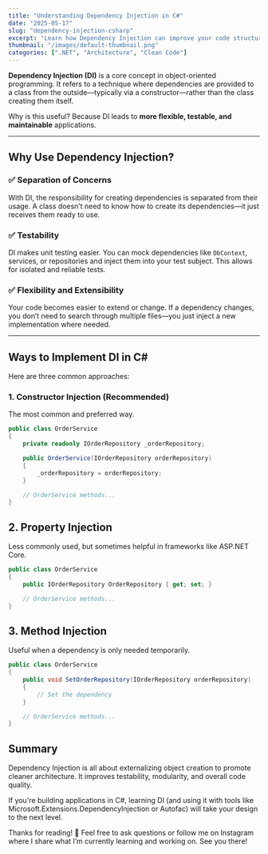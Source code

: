 ```yaml
---
title: "Understanding Dependency Injection in C#"
date: "2025-05-17"
slug: "dependency-injection-csharp"
excerpt: "Learn how Dependency Injection can improve your code structure, make your applications more testable, and increase flexibility. A practical overview with C# examples."
thumbnail: "/images/default-thumbnail.png"
categories: [".NET", "Architecture", "Clean Code"]
---
```


**Dependency Injection (DI)** is a core concept in object-oriented programming. It refers to a technique where dependencies are provided to a class from the outside—typically via a constructor—rather than the class creating them itself.

Why is this useful? Because DI leads to **more flexible, testable, and maintainable** applications.

---

## Why Use Dependency Injection?

### ✅ Separation of Concerns  
With DI, the responsibility for creating dependencies is separated from their usage. A class doesn’t need to know how to create its dependencies—it just receives them ready to use.

### ✅ Testability  
DI makes unit testing easier. You can mock dependencies like `DbContext`, services, or repositories and inject them into your test subject. This allows for isolated and reliable tests.

### ✅ Flexibility and Extensibility  
Your code becomes easier to extend or change. If a dependency changes, you don’t need to search through multiple files—you just inject a new implementation where needed.

---

## Ways to Implement DI in C#

Here are three common approaches:

### 1. **Constructor Injection (Recommended)**

The most common and preferred way.

```csharp
public class OrderService
{
    private readonly IOrderRepository _orderRepository;

    public OrderService(IOrderRepository orderRepository)
    {
        _orderRepository = orderRepository;
    }

    // OrderService methods...
}
```

## 2. Property Injection
Less commonly used, but sometimes helpful in frameworks like ASP.NET Core.

```csharp
public class OrderService
{
    public IOrderRepository OrderRepository { get; set; }

    // OrderService methods...
}
```

## 3. Method Injection
Useful when a dependency is only needed temporarily.

```csharp
public class OrderService
{
    public void SetOrderRepository(IOrderRepository orderRepository)
    {
        // Set the dependency
    }

    // OrderService methods...
}
```

## Summary
Dependency Injection is all about externalizing object creation to promote cleaner architecture. It improves testability, modularity, and overall code quality.

If you're building applications in C#, learning DI (and using it with tools like Microsoft.Extensions.DependencyInjection or Autofac) will take your design to the next level.

Thanks for reading! 🙌
Feel free to ask questions or follow me on Instagram where I share what I’m currently learning and working on. See you there!